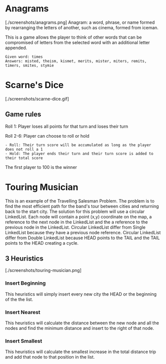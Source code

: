 # Anagrams
[./screenshots/anagrams.png]
Anagram: a word, phrase, or name formed by rearranging the letters of another, such as cinema, formed from iceman.

This is a game allows the player to think of other words that can be compromised of letters from the selected word with an additional letter appended. 

	Given word: times
	Answers: misted, theism, kismet, merits, mister, miters, remits, timers, smites, stymie

# Scarne's Dice
[./screenshots/scarne-dice.gif]
## Game rules
Roll 1: Player loses all points for that turn and loses their turn

Roll 2-6: Player can choose to roll or hold

	- Roll: Their turn score will be accumulated as long as the player does not roll a 1
	- Hold: The player ends their turn and their turn score is added to their total score

The first player to 100 is the winner

# Touring Musician
This is an example of the Travelling Salesman Problem. The problem is to find the most efficient path for the band's tour between cities and returning back to the start city.
The solution for this problem will use a circular LinkedList. Each node will contain a point (x,y) coordinate on the map, a reference to the next node in the LinkedList and the a reference to the previous node in the LinkedList. Circular LinkedList differ from Single LinkedList because they have a previous node reference. Circular LinkedList differ from Double LinkedList because HEAD points to the TAIL and the TAIL points to the HEAD creating a cycle.

## 3 Heuristics
[./screenshots/touring-musician.png]
### Insert Beginning
This heuristics will simply insert every new city the HEAD or the beginning of the the list.

### Insert Nearest
This heuristics will calculate the distance between the new node and all the nodes and find the minimum distance and insert to the right of that node. 

### Insert Smallest
This heuristics will calculate the smallest increase in the total distance trip and add that node to that position in the list. 



